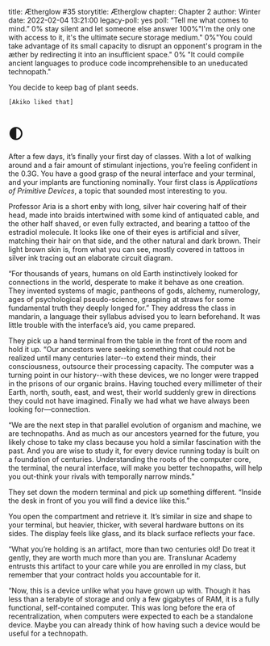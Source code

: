 title: Ætherglow #35
storytitle: Ætherglow 
chapter: Chapter 2
author: Winter
date: 2022-02-04 13:21:00
legacy-poll: yes
poll: “Tell me what comes to mind.”
      0% stay silent and let someone else answer
      100%"I'm the only one with access to it, it's the ultimate secure storage medium."
      0%"You could take advantage of its small capacity to disrupt an opponent's program in the æther by redirecting it into an insufficient space."
      0% "It could compile ancient languages to produce code incomprehensible to an uneducated technopath."


You decide to keep bag of plant seeds.

`[Akiko liked that]`

🌓
=

After a few days, it’s finally your first day of classes. With a lot of walking around and a fair amount of stimulant injections, you’re feeling confident in the 0.3G. You have a good grasp of the neural interface and your terminal, and your implants are functioning nominally. Your first class is *Applications of Primitive Devices*, a topic that sounded most interesting to you.

Professor Aria is a short enby with long, silver hair covering half of their head, made into braids intertwined with some kind of antiquated cable, and the other half shaved, or even fully extracted, and bearing a tattoo of the estradiol molecule. It looks like one of their eyes is artificial and silver, matching their hair on that side, and the other natural and dark brown. Their light brown skin is, from what you can see, mostly covered in tattoos in silver ink tracing out an elaborate circuit diagram.

“For thousands of years, humans on old Earth instinctively looked for connections in the world, desperate to make it behave as one creation. They invented systems of magic, pantheons of gods, alchemy, numerology, ages of psychological pseudo-science, grasping at straws for some fundamental truth they deeply longed for.” They address the class in mandarin, a language their syllabus advised you to learn beforehand. It was little trouble with the interface’s aid, you came prepared.

They pick up a hand terminal from the table in the front of the room and hold it up. “Our ancestors were seeking something that could not be realized until many centuries later--to extend their minds, their consciousness, outsource their processing capacity. The computer was a turning point in our history--with these devices, we no longer were trapped in the prisons of our organic brains. Having touched every millimeter of their Earth, north, south, east, and west, their world suddenly grew in directions they could not have imagined. Finally we had what we have always been looking for—connection.

“We are the next step in that parallel evolution of organism and machine, we are technopaths. And as much as our ancestors yearned for the future, you likely chose to take my class because you hold a similar fascination with the past. And you are wise to study it, for every device running today is built on a foundation of centuries. Understanding the roots of the computer core, the terminal, the neural interface, will make you better technopaths, will help you out-think your rivals with temporally narrow minds.”

They set down the modern terminal and pick up something different. “Inside the desk in front of you you will find a device like this.”

You open the compartment and retrieve it. It’s similar in size and shape to your terminal, but heavier, thicker, with several hardware buttons on its sides. The display feels like glass, and its black surface reflects your face.

“What you’re holding is an artifact, more than two centuries old! Do treat it gently, they are worth much more than you are. Translunar Academy entrusts this artifact to your care while you are enrolled in my class, but remember that your contract holds you accountable for it.

“Now, this is a device unlike what you have grown up with. Though it has less than a terabyte of storage and only a few gigabytes of RAM, it is a fully functional, self-contained computer. This was long before the era of recentralization, when computers were expected to each be a standalone device. Maybe you can already think of how having such a device would be useful for a technopath.

